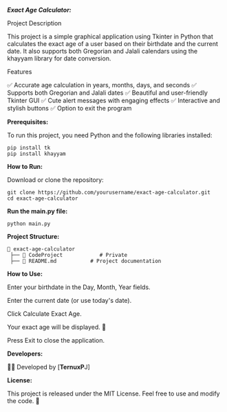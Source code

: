 ******_Exact Age Calculator:_******

Project Description

This project is a simple graphical application using Tkinter in Python that calculates the exact age of a user based on their birthdate and the current date. It also supports both Gregorian and Jalali calendars using the khayyam library for date conversion.

Features

✅ Accurate age calculation in years, months, days, and seconds
✅ Supports both Gregorian and Jalali dates
✅ Beautiful and user-friendly Tkinter GUI
✅ Cute alert messages with engaging effects
✅ Interactive and stylish buttons
✅ Option to exit the program

**Prerequisites:**

To run this project, you need Python and the following libraries installed:
```
pip install tk
pip install khayyam
```

**How to Run:**

Download or clone the repository:
```
git clone https://github.com/yourusername/exact-age-calculator.git
cd exact-age-calculator
```

**Run the main.py file:**
```
python main.py
```

**Project Structure:**
```
📂 exact-age-calculator
 ├── 📄 CodeProject            # Private
 ├── 📄 README.md           # Project documentation
```
**How to Use:**

Enter your birthdate in the Day, Month, Year fields.

Enter the current date (or use today's date).

Click Calculate Exact Age.

Your exact age will be displayed. 🎉

Press Exit to close the application.

**Developers:**

👨‍💻 Developed by [**TernuxP**J]

**License:**

This project is released under the MIT License. Feel free to use and modify the code. 🚀
